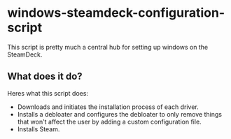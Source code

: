 # windows-steamdeck-configuration-script
This script is pretty much a central hub for setting up windows on the SteamDeck.

## What does it do?
Heres what this script does:
- Downloads and initiates the installation process of each driver.
- Installs a debloater and configures the debloater to only remove things that won't affect the user by adding a custom configuration file.
- Installs Steam.
